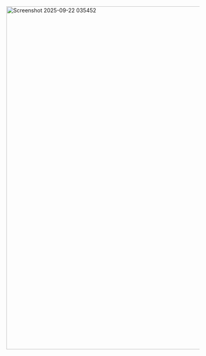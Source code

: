 <img width="1896" height="896" alt="Screenshot 2025-09-22 035452" src="https://github.com/user-attachments/assets/fd027bf4-9327-4910-b910-319a415b7575" />
